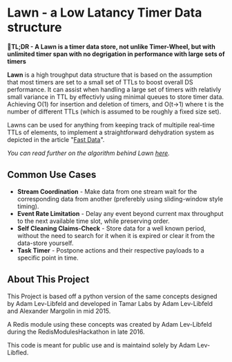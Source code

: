 <!--[![GitHub version](https://img.shields.io/github/release/tamarlabs/rede.svg?style=flat-square)](https://github.com/TamarLabs/ReDe/releases/latest)
[![issues count](https://img.shields.io/github/issues/tamarlabs/rede.svg?style=flat-square)](https://github.com/TamarLabs/ReDe/issues)
[![Build Status](https://img.shields.io/travis/TamarLabs/ReDe/master.svg?style=flat-square)](https://travis-ci.org/TamarLabs/ReDe)
-->
<h1>  Lawn - a Low Latancy Timer Data structure</h1>

:rocket:**TL;DR - A Lawn is a timer data store, not unlike Timer-Wheel, but with unlimited timer span with no degrigation in performance with large sets of timers**



**Lawn** is a high troughput data structure that is based on the assumption that most timers are set to a small set of TTLs to boost overall DS performance. It can assist when handling a large set of timers with relativly small variance in TTL by effectivly using minimal queues to store timer data. Achieving O(1) for insertion and deletion of timers, and O(t->1) where t is the number of different TTLs (which is assumed to be roughly a fixed size set).

Lawns can be used for anything from keeping track of multipile real-time TTLs of elements, to implement a straightforward dehydration system as depicted in the article "[Fast Data](https://goo.gl/DDFFPO)". 

*You can read further on the algorithm behind Lawn [here](docs/Algorithm.md).*

## Common Use Cases

* **Stream Coordination** -  Make data from one stream wait for the corresponding data from another (preferebly using sliding-window style timing).
* **Event Rate Limitation** - Delay any event beyond current max throughput to the next available time slot, while preserving order.
* **Self Cleaning Claims-Check** - Store data for a well known period, without the need to search for it when it is expired or clear it from the data-store yourself.
* **Task Timer** - Postpone actions and their respective payloads to a specific point in time.

## About This Project

This Project is based off a python version of the same concepts designed by Adam Lev-Libfeld and developed in Tamar Labs by Adam Lev-Libfeld and Alexander Margolin in mid 2015.

A Redis module using these concepts was created by Adam Lev-Libfeld during the RedisModulesHackathon in late 2016.

This code is meant for public use and is maintaind solely by Adam Lev-Libfled.
